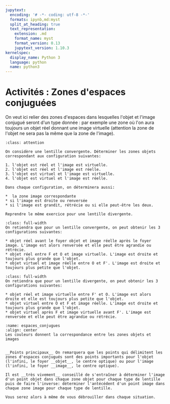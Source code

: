 ```yaml
---
jupytext:
  encoding: '# -*- coding: utf-8 -*-'
  formats: ipynb,md:myst
  split_at_heading: true
  text_representation:
    extension: .md
    format_name: myst
    format_version: 0.13
    jupytext_version: 1.10.3
kernelspec:
  display_name: Python 3
  language: python
  name: python3
---
```


# Activités : Zones d'espaces conjuguées
On veut ici relier des zones d'espaces dans lesquelles l'objet et l'image conjugué seront d'un type donnée : par exemple une zone où l'on aura toujours un objet réel donnant une image virtuelle (attention la zone de l'objet ne sera pas la même que la zone de l'image).


````{admonition} Exercice 
:class: attention

On considère une lentille convergente. Déterminer les zones objets correspondant aux configuration suivantes:

1. l'objet est réel et l'image est virtuelle.
2. l'objet est réel et l'image est réelle.
3. l'objet est virtuel et l'image est virtuelle.
4. l'objet est virtuel et l'image est réelle.

Dans chaque configuration, on déterminera aussi:

*  la zone image correspondante
* si l'image est droite ou renversée
* si l'image est grandit, rétrécie ou si elle peut-être les deux.

Reprendre le même exercice pour une lentille divergente.
````

````{important} Bilan à retenir - Ce n'est PAS la correction
:class: full-width
On retiendra que pour un lentille convergente, on peut obtenir les 3 configurations suivantes:

* objet réel avant le foyer objet et image réelle après le foyer image. L'image est alors renversée et elle peut être agrandie ou rétrécie.
* objet réel entre F et O et image virtuelle. L'image est droite et toujours plus grande que l'objet.
* objet virtuel et image réelle entre O et F'. L'image est droite et toujours plus petite que l'objet.
````

````{important} Bilan à retenir - Ce n'est PAS la correction
:class: full-width
On retiendra que pour un lentille divergente, on peut obtenir les 3 configurations suivantes:

* objet réel et image virtuelle entre F' et O. L'image est alors droite et elle est toujours plus petite que l'objet.
* objet virtuel entre O et F et image réelle. L'image est droite et toujours plus grande que l'objet.
* objet virtuel après F et image virtuelle avant F'. L'image est renversée et elle peut être agrandie ou rétrécie.
````


```{figure} ./images/optique_espaces_conjugues.jpg
:name: espaces_conjugues
:align: center
Les couleurs donnent la correspondance entre les zones objets et images
```


````{topic} Remarque

__Points principaux__ On remarquera que les points qui délimitent les zones d'espaces conjugués sont des points importants pour l'objet (l'infini, le foyer __objet__, le centre optique) ou pour l'image (l'infini, le foyer __image__, le centre optique).
````


````{sidebar} Tracé graphique
Il est __très vivement__ conseillé de s'entraîner à déterminer l'image d'un point objet dans chaque zone objet pour chaque type de lentille puis de faire l'inverse: déterminer l'antécédent d'un point image dans chaque zone image pour chaque type de lentille.

Vous serez alors à même de vous débrouiller dans chaque situation.
````